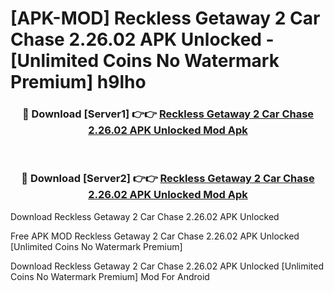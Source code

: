 # [APK-MOD] Reckless Getaway 2  Car Chase 2.26.02 APK Unlocked - [Unlimited Coins No Watermark Premium] h9lho



<div align="center">
<h3>🔴 Download [Server1] 👉👉 <a href="https://momento.my/?title=Reckless_Getaway_2__Car_Chase_2.26.02_APK_Unlocked">Reckless Getaway 2  Car Chase 2.26.02 APK Unlocked Mod Apk</a></h3><br>

<h3>🔴 Download [Server2] 👉👉 <a href="https://momento.my/?title=Reckless_Getaway_2__Car_Chase_2.26.02_APK_Unlocked">Reckless Getaway 2  Car Chase 2.26.02 APK Unlocked Mod Apk</a></h3>
</div>



Download Reckless Getaway 2  Car Chase 2.26.02 APK Unlocked 

Free APK MOD Reckless Getaway 2  Car Chase 2.26.02 APK Unlocked [Unlimited Coins No Watermark Premium]

Download Reckless Getaway 2  Car Chase 2.26.02 APK Unlocked [Unlimited Coins No Watermark Premium] Mod For Android
